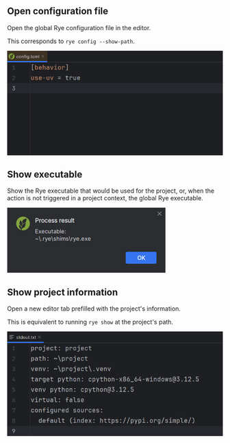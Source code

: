 ## Open configuration file

Open the global Rye configuration file in the editor.

This corresponds to `rye config --show-path`.

![](../assets/rye-actions-open-configuration-file-demo.png)


## Show executable

Show the Rye executable that would be used for the project,
or, when the action is not triggered in a project context,
the global Rye executable.

![](../assets/rye-actions-show-executable-demo.png)


## Show project information

Open a new editor tab prefilled with the project's information.

This is equivalent to running `rye show` at the project's path.

![](../assets/rye-actions-show-project-information-demo.png)
